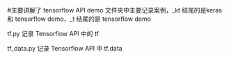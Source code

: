 #主要讲解了 tensorflow API
demo 文件夹中主要记录案例，_kt 结尾的是keras 和 tensorflow demo，_t 结尾的是 tensorflow demo

tf.py 记录 Tensorflow API 中的 tf

tf_data.py 记录 Tensorflow API 中 tf.data
